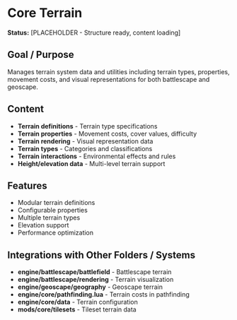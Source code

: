 # Core Terrain

**Status:** [PLACEHOLDER - Structure ready, content loading]

## Goal / Purpose
Manages terrain system data and utilities including terrain types, properties, movement costs, and visual representations for both battlescape and geoscape.

## Content
- **Terrain definitions** - Terrain type specifications
- **Terrain properties** - Movement costs, cover values, difficulty
- **Terrain rendering** - Visual representation data
- **Terrain types** - Categories and classifications
- **Terrain interactions** - Environmental effects and rules
- **Height/elevation data** - Multi-level terrain support

## Features
- Modular terrain definitions
- Configurable properties
- Multiple terrain types
- Elevation support
- Performance optimization

## Integrations with Other Folders / Systems
- **engine/battlescape/battlefield** - Battlescape terrain
- **engine/battlescape/rendering** - Terrain visualization
- **engine/geoscape/geography** - Geoscape terrain
- **engine/core/pathfinding.lua** - Terrain costs in pathfinding
- **engine/core/data** - Terrain configuration
- **mods/core/tilesets** - Tileset terrain data
